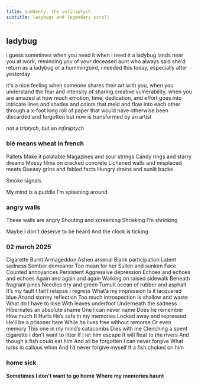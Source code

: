 ```yaml
---
title: suddenly, the infiniptych
subtitle: ladybugs and legendary scroll
---
```


## ladybug

i guess sometimes when you need it when i need it a ladybug lands near you at work,
reminding you of your deceased aunt who always said she'd return as a ladybug or
a hummingbird, i needed this today, especially after yesterday

it's a nice feeling when someone shares their art with you,
when you understand the fear and intensity of sharing creative vulnerability,
when you are amazed
at how much emotion, time, dedication, and effort goes into intricate lines
and shades and colors that meld and flow into each other through a x-foot long
roll of paper that would have otherwise been discarded and forgotten but now
is transformed by an artist

not a _triptych_,  but an _infiniptych_

### blé means wheat in french

Pallets
Make it palatable 
Magazines and sour strings
Candy rings and starry dreams 
Mossy films on cracked concrete
Lichened walls and misplaced meats 
Queasy grins and fabled facts 
Hungry drains and sunlit backs 

Smoke signals

My mind is a puddle
I’m splashing around

### angry walls

These walls are angry
Shouting and screaming
Shrieking I’m shrinking

Maybe I don’t deserve to be heard
And the clock is ticking 

### 02 march 2025

Cigarette
Burnt Armageddon 
Ashen arsenal 
Blank participation 
Latent sadness
Somber demeanor
Too mean for her
Sullen and sunken
Face
Counted annoyances 
Persistent 
Aggressive depression 
Echoes and echoes and echoes
Again and again and again
Walking on raised sidewalk
Beneath fragrant pines
Needles dry and green 
Tumult ocean of rubber and asphalt
It’s my fault 
I fail I relapse I regress
What’a my impression
Is it lacquered blue
Anand stormy reflection
Too much introspection 
Is shallow and waste
What do I have to lose
With leaves underfoot
Underneath the sadness
Hibernates an absolute shame
One I can never name
Does he remember 
How much
It
Hurts
He’s safe in my memories 
Locked away and repressed
He’ll be a prisoner here
While he lives free without remorse
Or even memory
This one in my mind’s catacombs
Dies with me 
Clenching a spent cigarette 
I don’t want to litter
If I let him escape
It will float to the rivers
And though a fish could eat him
And all be forgotten 
I can never forgive 
What lurks in callous whim 
And I’d never forgive myself
If a fish choked on him

### home sick

**Sometimes I don’t want to go home**
**Where my memories haunt**



